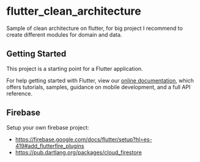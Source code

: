 # flutter_clean_architecture

Sample of clean architecture on flutter, for big project I recommend to create different modules for domain and data.

## Getting Started

This project is a starting point for a Flutter application.

For help getting started with Flutter, view our 
[online documentation](https://flutter.io/docs), which offers tutorials, 
samples, guidance on mobile development, and a full API reference.

## Firebase

Setup your own firebase project: 
 - https://firebase.google.com/docs/flutter/setup?hl=es-419#add_flutterfire_plugins
 - https://pub.dartlang.org/packages/cloud_firestore

